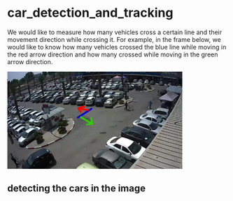 # car_detection_and_tracking

We would like to measure how many vehicles cross a certain line and their movement direction while
crossing it.
For example, in the frame below, we would like to know how many vehicles crossed the blue line while
moving in the red arrow direction and how many crossed while moving in the green arrow direction.

<img src="parking.png" alt="drawing" width="400"/>

## detecting the cars in the image
